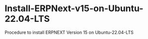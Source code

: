# Install-ERPNext-v15-on-Ubuntu-22.04-LTS
Procedure to install ERPNEXT Version 15 on Ubuntu-22.04-LTS
